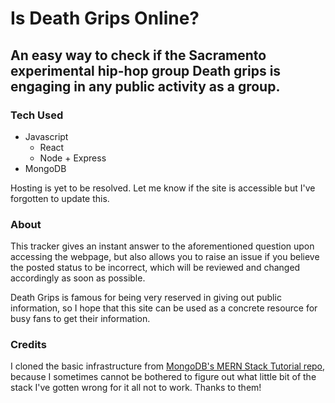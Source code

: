 # Is Death Grips Online?

## An easy way to check if the Sacramento experimental hip-hop group Death grips is engaging in any public activity as a group.

### Tech Used

- Javascript
  - React
  - Node + Express
- MongoDB

Hosting is yet to be resolved. Let me know if the site is accessible but I've forgotten to update this.

### About

This tracker gives an instant answer to the aforementioned question upon accessing the webpage, but also allows you to raise an issue if you believe the posted status to be incorrect, which will be reviewed and changed accordingly as soon as possible.

Death Grips is famous for being very reserved in giving out public information, so I hope that this site can be used as a concrete resource for busy fans to get their information. 

### Credits

I cloned the basic infrastructure from [MongoDB's MERN Stack Tutorial repo](https://github.com/mongodb-developer/mern-stack-example), because I sometimes cannot be bothered to figure out what little bit of the stack I've gotten wrong for it all not to work. Thanks to them!